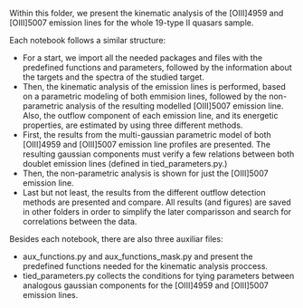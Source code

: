 Within this folder, we present the kinematic analysis of the [OIII]4959 and [OIII]5007 emission lines for the whole 19-type II quasars sample.

Each notebook follows a similar structure:

- For a start, we import all the needed packages and files with the predefined functions and parameters, followed by the information about the targets and the spectra of the studied target.
- Then, the kinematic analysis of the emission lines is performed, based on a parametric modeling of both emmision lines, followed by the non-parametric analysis of the resulting modelled [OIII]5007 emission line. Also, the outflow component of each emission line, and its energetic properties, are estimated by using three different methods.
- First, the results from the multi-gaussian parametric model of both [OIII]4959 and [OIII]5007 emission line profiles are presented. The resulting gaussian components must verify a few relations between both doublet emission lines (defined in tied_parameters.py.)
- Then, the non-parametric analysis is shown for just the [OIII]5007 emission line.
- Last but not least, the results from the different outflow detection methods are presented and compare.
All results (and figures) are saved in other folders in order to simplify the later comparisson and search for correlations between the data.

Besides each notebook, there are also three auxiliar files:
- aux_functions.py and aux_functions_mask.py and present the predefined functions needed for the kinematic analysis proccess.
- tied_parameters.py collects the conditions for tying parameters between analogous gaussian components for the [OIII]4959 and [OIII]5007 emission lines.
